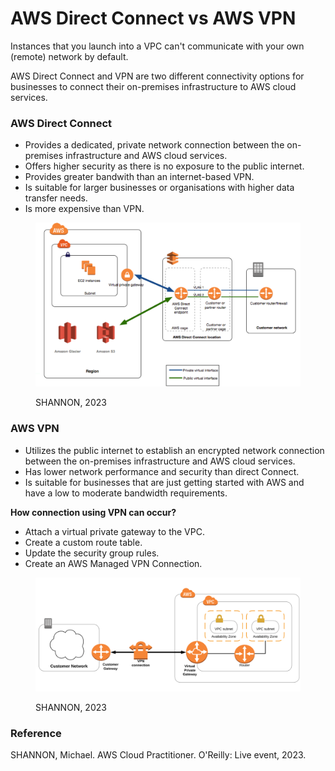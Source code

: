 # AWS Direct Connect vs AWS VPN

Instances that you launch into a VPC can't communicate with your own (remote) network by default.

AWS Direct Connect and VPN are two different connectivity options for businesses to connect their on-premises infrastructure to AWS cloud services.&#x20;



### AWS Direct Connect

* Provides a dedicated, private network connection between the on-premises infrastructure and AWS cloud services.
* Offers higher security as there is no exposure to the public internet.
* Provides greater bandwith than an internet-based VPN.
* Is suitable for larger businesses or organisations with higher data transfer needs.
* Is more expensive than VPN.

<figure><img src=".gitbook/assets/image (1) (1) (1) (1) (1) (1) (1) (1) (1) (1).png" alt=""><figcaption><p>SHANNON, 2023</p></figcaption></figure>

### AWS VPN

* Utilizes the public internet to establish an encrypted network connection between the on-premises infrastructure and AWS cloud services.
* Has lower network performance and security than direct Connect.
* Is suitable for businesses that are just getting started with AWS and have a low to moderate bandwidth requirements.



**How connection using VPN can occur?**&#x20;

* Attach a virtual private gateway to the VPC.
* Create a custom route table.
* Update the security group rules.
* Create an AWS Managed VPN Connection.

<figure><img src=".gitbook/assets/image (11) (1) (1) (1) (1).png" alt=""><figcaption><p>SHANNON, 2023</p></figcaption></figure>





### Reference

SHANNON, Michael. AWS Cloud Practitioner. O'Reilly: Live event, 2023.
